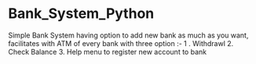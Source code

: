 # Bank_System_Python
Simple Bank System having option to add new bank as much as you want, facilitates with ATM of every bank with three option :- 1 . Withdrawl 2. Check Balance 3. Help menu to register new account to bank 
